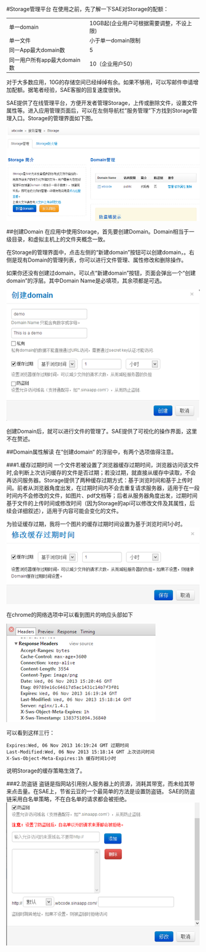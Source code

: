 #Storage管理平台
在使用之前，先了解一下SAE对Storage的配额：
<table>
   <tr>
      <td>单一domain</td>
      <td>10GB起(企业用户可根据需要调整，不设上限)</td>
   </tr>
   <tr>
      <td>单一文件</td>
      <td>小于单一domain限制</td>
   </tr>
   <tr>
      <td>同一App最大domain数</td>
      <td>5</td>
   </tr>
   <tr>
      <td>同一用户所有app最大domain数</td>
      <td>10（企业用户50）</td>
   </tr>   
</table>

对于大多数应用，10G的存储空间已经绰绰有余。如果不够用，可以写邮件申请增加配额。据笔者经验，SAE客服的回复速度很快。

SAE提供了在线管理平台，方便开发者管理Storage，上传或删除文件，设置文件属性等。进入应用管理页面后，可以在左侧导航栏”服务管理”下方找到Storage管理入口。Storage的管理界面如下图。

![Storage的管理界面](images/storage_admin.png "Storage的管理界面")

##创建Domain
在应用中使用Storage，首先要创建Domain。Domain相当于一级目录，和虚拟主机上的文件夹概念一致。

在Storage的管理界面中，点击左侧的“新建domain”按钮可以创建domain，。右侧是现有Domain的管理列表，你可以进行文件管理、属性修改和删除操作。

如果你还没有创建过domain，可以点“新建domain”按钮，页面会弹出一个“创建domain”的浮层。其中Domain Name是必填项，其余项都是可选。

![创建domain](images/create_domain.png "创建domain")

创建Domain后，就可以进行文件的管理了。SAE提供了可视化的操作界面，这里不在赘述。

##Domain属性解读
在“创建domain“ 的浮层中，有两个选项值得注意。

###1.缓存过期时间
一个文件若被设置了浏览器缓存过期时间，浏览器访问该文件时,会判断上次访问缓存的文件是否过期；若没过期，就直接从缓存中读取，不会再访问服务器。Storage提供了两种缓存过期方式：基于浏览时间和基于上传时间。前者从浏览器角度出发，在过期时间内不会去重复请求服务器，适用于在一段时间内不会修改的文件，如图片、pdf文档等；后者从服务器角度出发，过期时间基于文件的上传时间或修改时间（因为Storage的api可以修改文件及其属性，后续会详细叙述），适用于内容可能会变化的文件。

为验证缓存过期，我将一个图片的缓存过期时间设置为基于浏览时间1小时。
![设置缓存过期时间](images/cache_expire_time.png "设置缓存过期时间") 


在chrome的网络选项中可以看到图片的响应头部如下

![图片的响应头部](images/cache_expire_time_chrome_header_half.png "图片的响应头部")
 
可以看到这样三行：

    Expires:Wed, 06 Nov 2013 16:19:24 GMT 过期时间
    Last-Modified:Wed, 06 Nov 2013 15:18:14 GMT 上次访问时间
    X-Sws-Object-Meta-Expires:1h 缓存时间1小时
说明Storage的缓存策略生效了。

###2.防盗链
盗链是指网站引用别人服务器上的资源，消耗其带宽，而未给其带来点击量。在SAE上，节省云豆的一个最简单的方法是设置防盗链。
SAE的防盗链采用白名单策略，不在白名单的请求都会被拒绝。
![Storage防盗链设置](images/fang_dao_liang.png "Storage防盗链设置")